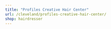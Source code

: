 ```yaml
---
title: "Profiles Creative Hair Center"
url: /cleveland/profiles-creative-hair-center/
shop: hairdresser
---
```

